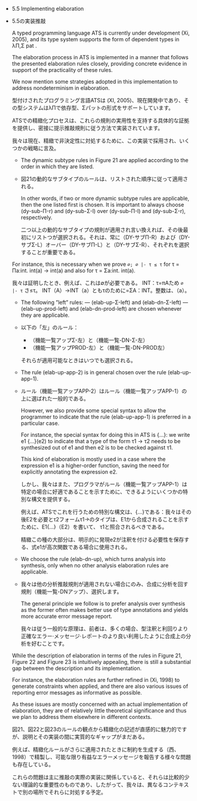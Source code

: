 - 5.5 Implementing elaboration
- 5.5の実装推敲

	A typed programming language ATS is currently under development (Xi, 2005), and its type system supports the form of dependent types in λΠ,Σ pat .

	The elaboration process in ATS is implemented in a manner that follows the presented elaboration rules closely, providing concrete evidence in support of the practicality of these rules.

	We now mention some strategies adopted in this implementation to address nondeterminism in elaboration.

	型付けされたプログラミング言語ATSは (XI, 2005)、現在開発中であり、その型システムはλΠで依存型、Σパットの形式をサポートしています。

	ATSでの精緻化プロセスは、これらの規則の実用性を支持する具体的な証拠を提供し、密接に提示推敲規則に従う方法で実装されています。

	我々は現在、精緻で非決定性に対処するために、この実装で採用され、いくつかの戦略に言及。


	- The dynamic subtype rules in Figure 21 are applied according to the order in which they are listed.

	- 図21の動的なサブタイプのルールは、リストされた順序に従って適用される。


		In other words, if two or more dynamic subtype rules are applicable, then the one listed first is chosen. It is important to always choose (dy-sub-Π-r) and (dy-sub-Σ-l) over (dy-sub-Π-l) and (dy-sub-Σ-r), respectively.

		二つ以上の動的なサブタイプの規則が適用され言い換えれば、その後最初にリストつが選択される。それは、常に（DY-サブΠ-R）および（DY-サブΣ-L）オーバー（DY-サブΠ-L）と（DY-サブΣ-R）、それぞれを選択することが重要である。


	For instance, this is necessary when we prove `∅; ∅ |- τ ≤ τ` for τ = Πa:int. int(a) → int(a) and also for τ = Σa:int. int(a).

	我々は証明したとき、例えば、これは∅が必要である。 INT：τ=πAため `∅ |- τ` さ≤τ。 INT（A）→INT（a）ともτのために=ΣA：INT。整数は、（a）。

	- The following ”left” rules:
		— (elab-up-Σ-left) and (elab-dn-Σ-left)
		— (elab-up-prod-left) and (elab-dn-prod-left)
		are chosen whenever they are applicable.

	- 以下の「左」のルール：
		- （機能一覧アップΣ-左）と（機能一覧-DN-Σ-左）
		- （機能一覧アップPROD-左）と（機能一覧-DN-PROD左）

		それらが適用可能なときはいつでも選択される。

	- The rule (elab-up-app-2) is in general chosen over the rule (elab-up-app-1).

	- ルール（機能一覧アップAPP-2）はルール（機能一覧アップAPP-1）の上に選ばれた一般的である。

		However, we also provide some special syntax to allow the programmer to indicate that the rule (elab-up-app-1) is preferred in a particular case.

		For instance, the special syntax for doing this in ATS is {...}: we write e1 {...}(e2) to indicate that a type of the form τ1 → τ2 needs to be synthesized out of e1 and then e2 is to be checked against τ1.

		This kind of elaboration is mostly used in a case where the expression e1 is a higher-order function, saving the need for explicitly annotating the expression e2.

		しかし、我々はまた、プログラマがルール（機能一覧アップAPP-1）は特定の場合に好適であることを示すために、できるようにいくつかの特別な構文を提供する。

		例えば、ATSでこれを行うための特別な構文は、{...}である：我々はその後E2を必要とτ2フォームτ1→のタイプは、E1から合成されることを示すために、E1{...}（E2）を書いて、 τ1と照合されるべきである。

		精緻この種の大部分は、明示的に発現e2が注釈を付ける必要性を保存する、式e1が高次関数である場合に使用される。

	- We choose the rule (elab-dn-up), which turns analysis into synthesis, only when no other analysis elaboration rules are applicable.

	- 我々は他の分析推敲規則が適用されない場合にのみ、合成に分析を回す規則（機能一覧-DNアップ）、選択します。

		The general principle we follow is to prefer analysis over synthesis as the former often makes better use of type annotations and yields more accurate error message report.

		我々は従う一般的な原理は、前者は、多くの場合、型注釈と利回りより正確なエラー·メッセージ·レポートのより良い利用したように合成上の分析を好むことです。

	While the description of elaboration in terms of the rules in Figure 21, Figure 22 and Figure 23 is intuitively appealing, there is still a substantial gap between the description and its implementation.

	For instance, the elaboration rules are further refined in (Xi, 1998) to generate constraints when applied, and there are also various issues of reporting error messages as informative as possible.

	As these issues are mostly concerned with an actual implementation of elaboration, they are of relatively little theoretical significance and thus we plan to address them elsewhere in different contexts.

	図21、図22と図23のルールの観点から精緻化の記述が直感的に魅力的ですが、説明とその実装の間に実質的なギャップがまだある。

	例えば、精緻化ルールがさらに適用されたときに制約を生成する（西、1998）で精製し、可能な限り有益なエラーメッセージを報告する様々な問題も存在している。

	これらの問題は主に推敲の実際の実装に関係していると、それらは比較的少ない理論的な重要性のものであり、したがって、我々は、異なるコンテキストで別の場所でそれらに対処する予定。